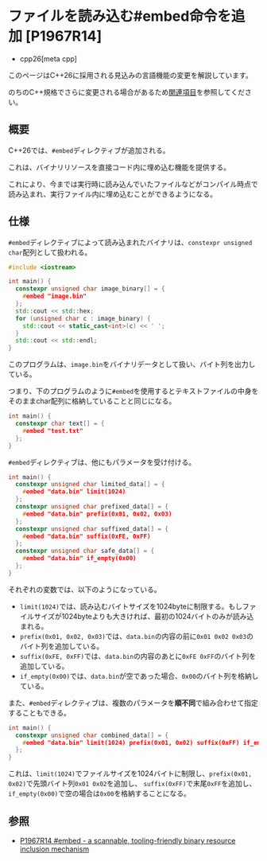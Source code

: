 # ファイルを読み込む#embed命令を追加 [P1967R14]
* cpp26[meta cpp]

<!-- start lang caution -->

このページはC++26に採用される見込みの言語機能の変更を解説しています。

のちのC++規格でさらに変更される場合があるため[関連項目](#relative-page)を参照してください。

<!-- last lang caution -->

## 概要
C++26では、`#embed`ディレクティブが追加される。

これは、バイナリリソースを直接コード内に埋め込む機能を提供する。

これにより、今までは実行時に読み込んでいたファイルなどがコンパイル時点で読み込まれ、実行ファイル内に埋め込むことができるようになる。

## 仕様
`#embed`ディレクティブによって読み込まれたバイナリは、`constexpr unsigned char`配列として扱われる。
```cpp example
#include <iostream>

int main() {
  constexpr unsigned char image_binary[] = {
    #embed "image.bin"
  };
  std::cout << std::hex;
  for (unsigned char c : image_binary) {
    std::cout << static_cast<int>(c) << ' ';
  }
  std::cout << std::endl;
}
```
このプログラムは、`image.bin`をバイナリデータとして扱い、バイト列を出力している。

つまり、下のプログラムのように`#embed`を使用するとテキストファイルの中身をそのままchar配列に格納していることと同じになる。
```cpp example
int main() {
  constexpr char text[] = { 
    #embed "test.txt"
  };
}
```
`#embed`ディレクティブは、他にもパラメータを受け付ける。
```cpp example
int main() {
  constexpr unsigned char limited_data[] = {
    #embed "data.bin" limit(1024)
  };
  constexpr unsigned char prefixed_data[] = {
    #embed "data.bin" prefix(0x01, 0x02, 0x03)
  };
  constexpr unsigned char suffixed_data[] = {
    #embed "data.bin" suffix(0xFE, 0xFF)
  };
  constexpr unsigned char safe_data[] = {
    #embed "data.bin" if_empty(0x00)
  };
}
```
それぞれの変数では、以下のようになっている。
- `limit(1024)`では、読み込むバイトサイズを1024byteに制限する。もしファイルサイズが1024byteよりも大きければ、最初の1024バイトのみが読み込まれる。
- `prefix(0x01, 0x02, 0x03)`では、`data.bin`の内容の前に`0x01 0x02 0x03`のバイト列を追加している。
- `suffix(0xFE, 0xFF)`では、`data.bin`の内容のあとに`0xFE 0xFF`のバイト列を追加している。
- `if_empty(0x00)`では、`data.bin`が空であった場合、`0x00`のバイト列を格納している。

また、`#embed`ディレクティブは、複数のパラメータを**順不同**で組み合わせて指定することもできる。

```cpp example
int main() {
  constexpr unsigned char combined_data[] = {
    #embed "data.bin" limit(1024) prefix(0x01, 0x02) suffix(0xFF) if_empty(0x00)
  };
}
```
これは、`limit(1024)`でファイルサイズを1024バイトに制限し、`prefix(0x01, 0x02)`で先頭バイト列`0x01 0x02`を追加し、
`suffix(0xFF)`で末尾`0xFF`を追加し、`if_empty(0x00)`で空の場合は`0x00`を格納することになる。


## 参照
- [P1967R14 #embed - a scannable, tooling-friendly binary resource inclusion mechanism](https://open-std.org/jtc1/sc22/wg21/docs/papers/2025/p1967r14.html)
